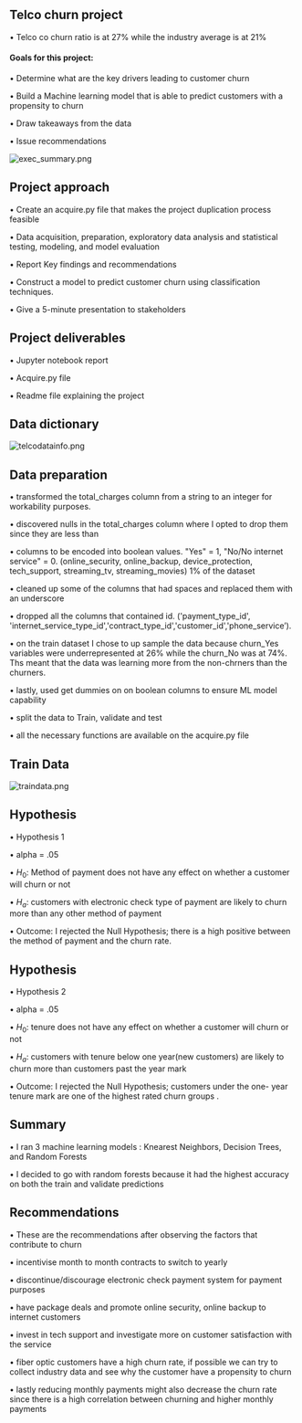 ## Telco churn project
• Telco co churn ratio is at 27% while the industry average is at 21%

#### Goals for this project:

• Determine what are the key drivers leading to customer churn

• Build a Machine learning model that is able to predict customers with a propensity to churn

• Draw takeaways from the data

• Issue recommendations


![exec_summary.png](https://github.com/lincolnmuriithi11/Project_Classification/blob/main/exec_summary.png)

## Project approach
• Create an acquire.py file that makes the project duplication process feasible

• Data acquisition, preparation, exploratory data analysis and statistical testing, modeling, and model evaluation

• Report Key findings and recommendations

• Construct a model to predict customer churn using classification
techniques.

• Give a 5-minute presentation to stakeholders

## Project deliverables
• Jupyter notebook report

• Acquire.py file

• Readme file explaining the project

## Data dictionary
![telcodatainfo.png](https://github.com/lincolnmuriithi11/Project_Classification/blob/main/data_info.png)

## Data preparation
• transformed the total_charges column from a string to an integer for workability purposes.

• discovered nulls in the total_charges column where I opted to drop them since they are less than

• columns to be encoded into boolean values. "Yes" = 1, "No/No internet service" = 0. (online_security, online_backup, device_protection, tech_support, streaming_tv, streaming_movies)
1% of the dataset

• cleaned up some of the columns that had spaces and replaced them with an underscore

• dropped all the columns that contained id. ('payment_type_id',
'internet_service_type_id','contract_type_id','customer_id','phone_service’).

• on the train dataset I chose to up sample the data because churn_Yes variables were underrepresented at 26% while the churn_No was at 74%. Ths meant that the data was learning more from the non-chrners than the churners.

• lastly, used get dummies on on boolean columns to ensure ML model capability

• split the data to Train, validate and test

• all the necessary functions are available on the acquire.py file

## Train Data
![traindata.png](https://github.com/lincolnmuriithi11/Project_Classification/blob/main/train_info.png)

## Hypothesis

• Hypothesis 1

• alpha = .05

• $H_0$: Method of payment does not have any effect on whether a customer will churn or not

• $H_a$: customers with electronic check type of payment are likely to churn more than any other method of payment

• Outcome: I rejected the Null Hypothesis; there is a high positive between the method of payment and the churn rate.

## Hypothesis

• Hypothesis 2

• alpha = .05

• $H_0$: tenure does not have any effect on whether a customer will churn or not

• $H_a$: customers with tenure below one year(new customers) are likely to churn more than customers past the year mark

• Outcome: I rejected the Null Hypothesis; customers under the one- year tenure mark are one of the highest rated churn groups .

## Summary

• I ran 3 machine learning models : Knearest Neighbors, Decision Trees, and Random Forests

• I decided to go with random forests because it had the highest accuracy on both the train and validate predictions

## Recommendations

• These are the recommendations after observing the factors that contribute to churn

• incentivise month to month contracts to switch to yearly

• discontinue/discourage electronic check payment system for payment purposes

• have package deals and promote online security, online backup to internet customers

• invest in tech support and investigate more on customer satisfaction with the service

• fiber optic customers have a high churn rate, if possible we can try to collect industry data and see why the customer have a propensity to churn

• lastly reducing monthly payments might also decrease the churn rate since there is a high correlation between churning and higher monthly payments
